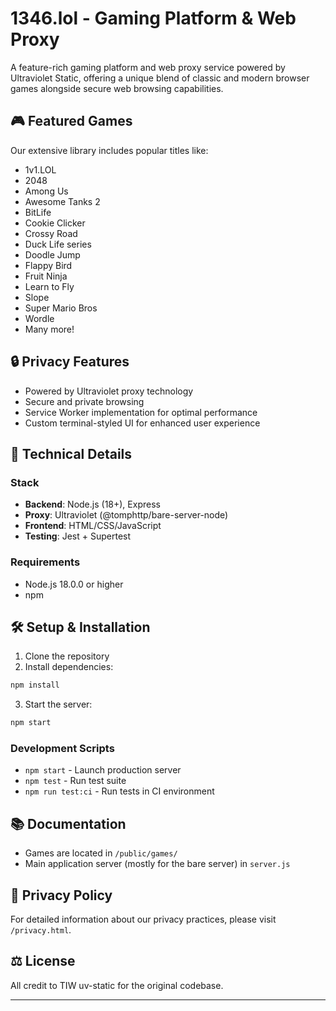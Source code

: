 # 1346.lol - Gaming Platform & Web Proxy

A feature-rich gaming platform and web proxy service powered by Ultraviolet Static, offering a unique blend of classic and modern browser games alongside secure web browsing capabilities.

## 🎮 Featured Games

Our extensive library includes popular titles like:
- 1v1.LOL
- 2048
- Among Us
- Awesome Tanks 2
- BitLife
- Cookie Clicker
- Crossy Road
- Duck Life series
- Doodle Jump
- Flappy Bird
- Fruit Ninja
- Learn to Fly
- Slope
- Super Mario Bros
- Wordle
- Many more!

## 🔒 Privacy Features

- Powered by Ultraviolet proxy technology
- Secure and private browsing
- Service Worker implementation for optimal performance
- Custom terminal-styled UI for enhanced user experience

## 🚀 Technical Details

### Stack
- **Backend**: Node.js (18+), Express
- **Proxy**: Ultraviolet (@tomphttp/bare-server-node)
- **Frontend**: HTML/CSS/JavaScript
- **Testing**: Jest + Supertest

### Requirements
- Node.js 18.0.0 or higher
- npm

## 🛠️ Setup & Installation

1. Clone the repository
2. Install dependencies:
```bash
npm install
```
3. Start the server:
```bash
npm start
```

### Development Scripts
- `npm start` - Launch production server
- `npm test` - Run test suite
- `npm run test:ci` - Run tests in CI environment

## 📚 Documentation

- Games are located in `/public/games/`
- Main application server (mostly for the bare server) in `server.js`

## 🔐 Privacy Policy

For detailed information about our privacy practices, please visit `/privacy.html`.

## ⚖️ License

All credit to TIW uv-static for the original codebase.

---

